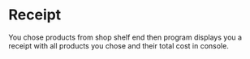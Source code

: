# Receipt
You chose products from shop shelf end then program displays you a receipt with all products you chose and their total cost in console.
